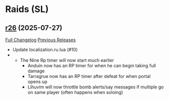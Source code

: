 # <DBM Mod> Raids (SL)

## [r26](https://github.com/DeadlyBossMods/DBM-Shadowlands/tree/r26) (2025-07-27)
[Full Changelog](https://github.com/DeadlyBossMods/DBM-Shadowlands/compare/r25...r26) [Previous Releases](https://github.com/DeadlyBossMods/DBM-Shadowlands/releases)

- Update localization.ru.lua (#10)  
-  - The Nine Rp timer will now start much earlier  
     - Anduin now has an RP timer for when he can begin taking full damage  
     - Tarragrue now has an RP timer after defeat for when portal opens up  
     - Lihuvim will now throttle bomb alerts/say messages if multiple go on same player (often happens when soloing)  
